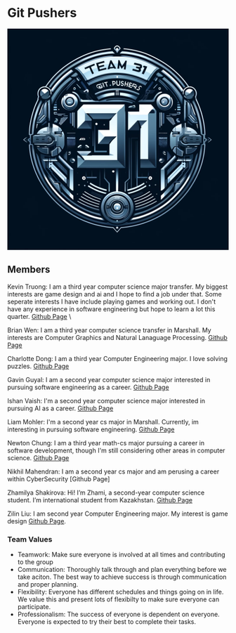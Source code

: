 # Git Pushers
![Logo](branding/logo.jpg)
## Members 
Kevin Truong: I am a third year computer science major transfer. My biggest interests are game design and ai and I hope to find a job under that. Some seperate interests I have include playing games and working out. I don't have any experience in software engineering but hope to learn a lot this quarter. [Github Page](https://github.com/azuk132435) \

Brian Wen: I am a third year computer science transfer in Marshall. My interests are Computer Graphics and Natural Lanaguage Processing. [Github Page](https://github.com/briannwhen)

Charlotte Dong: I am a third year Computer Engineering major. I love solving puzzles. [Github Page](https://github.com/charl0ttedqy/CSE110)

Gavin Guyal: I am a second year computer science major interested in pursuing software engineering as a career.  [Github Page](https://github.com/gguyal)

Ishan Vaish: I'm a second year computer science major interested in pursuing AI as a career. [Github Page](https://github.com/Ishxn20) 

Liam Mohler: I'm a second year cs major in Marshall. Currently, im interesting in pursuing software engineering. [Github Page](https://github.com/LiamMohler)

Newton Chung: I am a third year math-cs major pursuing a career in software development, though I'm still considering other areas in computer science. [Github Page](https://newtonlc.github.io/CSE110/)

Nikhil Mahendran: I am a second year cs major and am perusing a career within CyberSecurity [Github Page]

Zhamilya Shakirova: Hi! I’m Zhami, a second-year computer science student. I’m international student from Kazakhstan. [Github Page](https://github.com/zshakirova)

Zilin Liu: I am second year Computer Engineering major. My interest is game design [Github Page](https://github.com/kiminus). 

### Team Values
* Teamwork: Make sure everyone is involved at all times and contributing to the group
* Communication: Thoroughly talk through and plan everything before we take aciton. The best way to achieve success is through communication and proper planning.
* Flexibility: Everyone has different schedules and things going on in life. We value this and present lots of flexibilty to make sure everyone can participate.
* Professionalism: The success of everyone is dependent on everyone. Everyone is expected to try their best to complete their tasks.
